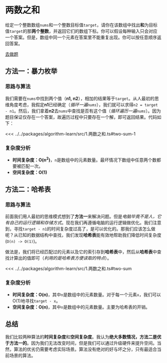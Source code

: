 # 两数之和

给定一个整数数组`nums`和一个整数目标值`target`，请你在该数组中找出**和**为目标值`target`的那**两个整数**，并返回它们的数组下标。你可以假设每种输入只会对应一个答案。但是，数组中同一个元素在答案里不能重复出现。你可以按任意顺序返回答案。

[去做题](https://leetcode.cn/problems/two-sum/description/)

## 方法一：暴力枚举

### 思路与算法

我们需要在`nums`中找到两个值（**n1, n2**），相加的结果等于`target`。从人最初的思维角度考虑，我假定**n1**已经确定（*循环一遍`nums`*），我们就可以求得`n2 = target - n1`。然后，我们拿着**n2**去`nums`中查找是否有这个值（*循环遍历一遍`nums`*）。因为题目保证仅存在一个答案，故遍历过程中只要存在一个解，即可返回结果。代码如下：

<<< ../../packages/algorithm-learn/src/1.两数之和.ts#two-sum-1

### 复杂度分析

- **时间复杂度：O(n<sup>2</sup>)**，`n`是数组中的元素数量。最坏情况下数组中任意两个数都要被匹配一次。
- **空间复杂度：O(1)**

## 方法二：哈希表

### 思路与算法

前面我们用人最初的思维模式想到了**方法一**来解决问题。但是*电脑毕竟不是人，它有自己的运行逻辑和存储方式*。现在我们再遵循电脑的运行逻辑做优化。我们注意到，寻找`target - n1`的时间复杂度过高了，是可以优化的。那我们应该怎么做呢？从已知的数据结构中查找，我们发现**哈希表**能有效地帮助我们降低时间复杂度(`O(n) -> O(1)`)。

做法是，我们将已经匹配过的元素以及它的索引存到**哈希表**中，然后从**哈希表**中查找计算出的值即可（*利用的是哈希表方便读取的特点*）。

<<< ../../packages/algorithm-learn/src/1.两数之和.ts#two-sum

### 复杂度分析

- **时间复杂度：O(n)**，其中`n`是数组中的元素数量。对于每一个元素`x`，我们可以O(1)地寻找`target - x`。
- **空间复杂度：O(n)**，其中`n`是数组中的元素数量。主要为哈希表的开销。

## 总结

我们比较两种算法的**时间复杂度**和**空间复杂度**。我认为**绝大多数情况，方法二是优于方法一的**。因为我们无法改变时间，但是我们可以通过升级硬件来提升空间。当然，算法的优劣仍需要考虑实际场景。算法没有绝对的好与坏之分，只有最适合当前场景的算法。
